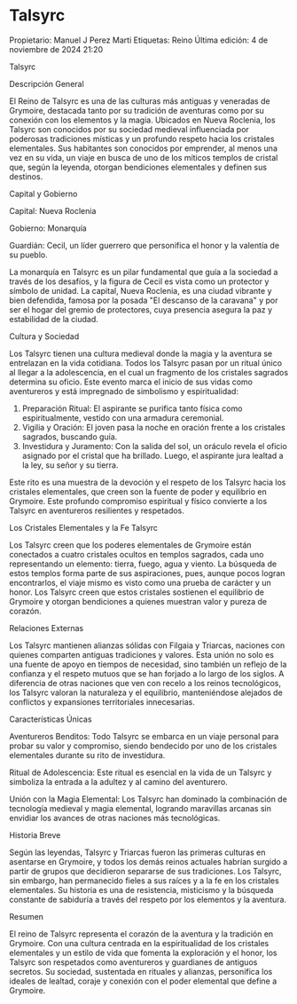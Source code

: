 # Talsyrc

Propietario: Manuel J Perez Marti
Etiquetas: Reino
Última edición: 4 de noviembre de 2024 21:20

Talsyrc

Descripción General

El Reino de Talsyrc es una de las culturas más antiguas y veneradas de Grymoire, destacada tanto por su tradición de aventuras como por su conexión con los elementos y la magia. Ubicados en Nueva Roclenia, los Talsyrc son conocidos por su sociedad medieval influenciada por poderosas tradiciones místicas y un profundo respeto hacia los cristales elementales. Sus habitantes son conocidos por emprender, al menos una vez en su vida, un viaje en busca de uno de los míticos templos de cristal que, según la leyenda, otorgan bendiciones elementales y definen sus destinos.

Capital y Gobierno

Capital: Nueva Roclenia

Gobierno: Monarquía

Guardián: Cecil, un líder guerrero que personifica el honor y la valentía de su pueblo.

La monarquía en Talsyrc es un pilar fundamental que guía a la sociedad a través de los desafíos, y la figura de Cecil es vista como un protector y símbolo de unidad. La capital, Nueva Roclenia, es una ciudad vibrante y bien defendida, famosa por la posada "El descanso de la caravana" y por ser el hogar del gremio de protectores, cuya presencia asegura la paz y estabilidad de la ciudad.

Cultura y Sociedad

Los Talsyrc tienen una cultura medieval donde la magia y la aventura se entrelazan en la vida cotidiana. Todos los Talsyrc pasan por un ritual único al llegar a la adolescencia, en el cual un fragmento de los cristales sagrados determina su oficio. Este evento marca el inicio de sus vidas como aventureros y está impregnado de simbolismo y espiritualidad:

1. Preparación Ritual: El aspirante se purifica tanto física como espiritualmente, vestido con una armadura ceremonial.
2. Vigilia y Oración: El joven pasa la noche en oración frente a los cristales sagrados, buscando guía.
3. Investidura y Juramento: Con la salida del sol, un oráculo revela el oficio asignado por el cristal que ha brillado. Luego, el aspirante jura lealtad a la ley, su señor y su tierra.

Este rito es una muestra de la devoción y el respeto de los Talsyrc hacia los cristales elementales, que creen son la fuente de poder y equilibrio en Grymoire. Este profundo compromiso espiritual y físico convierte a los Talsyrc en aventureros resilientes y respetados.

Los Cristales Elementales y la Fe Talsyrc

Los Talsyrc creen que los poderes elementales de Grymoire están conectados a cuatro cristales ocultos en templos sagrados, cada uno representando un elemento: tierra, fuego, agua y viento. La búsqueda de estos templos forma parte de sus aspiraciones, pues, aunque pocos logran encontrarlos, el viaje mismo es visto como una prueba de carácter y un honor. Los Talsyrc creen que estos cristales sostienen el equilibrio de Grymoire y otorgan bendiciones a quienes muestran valor y pureza de corazón.

Relaciones Externas

Los Talsyrc mantienen alianzas sólidas con Filgaia y Triarcas, naciones con quienes comparten antiguas tradiciones y valores. Esta unión no solo es una fuente de apoyo en tiempos de necesidad, sino también un reflejo de la confianza y el respeto mutuos que se han forjado a lo largo de los siglos. A diferencia de otras naciones que ven con recelo a los reinos tecnológicos, los Talsyrc valoran la naturaleza y el equilibrio, manteniéndose alejados de conflictos y expansiones territoriales innecesarias.

Características Únicas

Aventureros Benditos: Todo Talsyrc se embarca en un viaje personal para probar su valor y compromiso, siendo bendecido por uno de los cristales elementales durante su rito de investidura.

Ritual de Adolescencia: Este ritual es esencial en la vida de un Talsyrc y simboliza la entrada a la adultez y al camino del aventurero.

Unión con la Magia Elemental: Los Talsyrc han dominado la combinación de tecnología medieval y magia elemental, logrando maravillas arcanas sin envidiar los avances de otras naciones más tecnológicas.

Historia Breve

Según las leyendas, Talsyrc y Triarcas fueron las primeras culturas en asentarse en Grymoire, y todos los demás reinos actuales habrían surgido a partir de grupos que decidieron separarse de sus tradiciones. Los Talsyrc, sin embargo, han permanecido fieles a sus raíces y a la fe en los cristales elementales. Su historia es una de resistencia, misticismo y la búsqueda constante de sabiduría a través del respeto por los elementos y la aventura.

Resumen

El reino de Talsyrc representa el corazón de la aventura y la tradición en Grymoire. Con una cultura centrada en la espiritualidad de los cristales elementales y un estilo de vida que fomenta la exploración y el honor, los Talsyrc son respetados como aventureros y guardianes de antiguos secretos. Su sociedad, sustentada en rituales y alianzas, personifica los ideales de lealtad, coraje y conexión con el poder elemental que define a Grymoire.